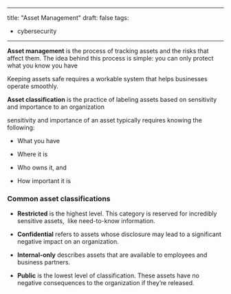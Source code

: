 
---
title: "Asset Management"
draft: false
tags:
- cybersecurity
---

**Asset management** is the process of tracking assets and the risks that affect them. The idea behind this process is simple: you can only protect what you know you have

Keeping assets safe requires a workable system that helps businesses operate smoothly.

**Asset classification** is the practice of labeling assets based on sensitivity and importance to an organization

sensitivity and importance of an asset typically requires knowing the following:

- What you have
    
- Where it is
    
- Who owns it, and
    
- How important it is

### Common asset classifications

- **Restricted** is the highest level. This category is reserved for incredibly sensitive assets,  like need-to-know information.
    
- **Confidential** refers to assets whose disclosure may lead to a significant negative impact on an organization.
    
- **Internal-only** describes assets that are available to employees and business partners.
    
- **Public** is the lowest level of classification. These assets have no negative consequences to the organization if they’re released.

